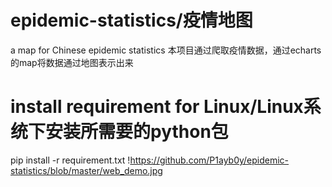 # epidemic-statistics/疫情地图
a map for Chinese epidemic statistics
本项目通过爬取疫情数据，通过echarts的map将数据通过地图表示出来
# install requirement for Linux/Linux系统下安装所需要的python包
pip install -r requirement.txt 
!https://github.com/P1ayb0y/epidemic-statistics/blob/master/web_demo.jpg
